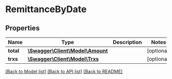 # RemittanceByDate

## Properties
Name | Type | Description | Notes
------------ | ------------- | ------------- | -------------
**total** | [**\Swagger\Client\Model\Amount**](Amount.md) |  | [optional] 
**trxs** | [**\Swagger\Client\Model\Trxs**](Trxs.md) |  | [optional] 

[[Back to Model list]](../../README.md#documentation-for-models) [[Back to API list]](../../README.md#documentation-for-api-endpoints) [[Back to README]](../../README.md)

